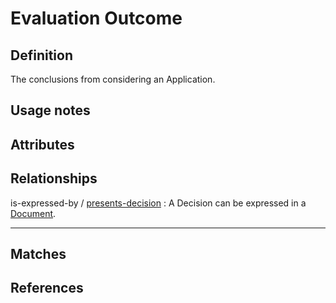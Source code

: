# Evaluation Outcome

## Definition

The conclusions from considering an Application.

## Usage notes

## Attributes

## Relationships

<a name="rel__is-expressed-by">is-expressed-by</a> / [presents-decision](../entities/Document.md#user-content-rel__presents-decision) : A Decision can be expressed in a [Document](../entities/Document.md).

---
## Matches

## References

